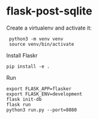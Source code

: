 # flask-post-sqlite

Create a virtualenv and activate it:
```
 python3 -m venv venv
 source venv/bin/activate
```

Install Flaskr

```
pip install -e .
```

Run
```
export FLASK_APP=flasker
export FLASK_ENV=development
flask init-db
flask run
python3 run.py --port=8080
```